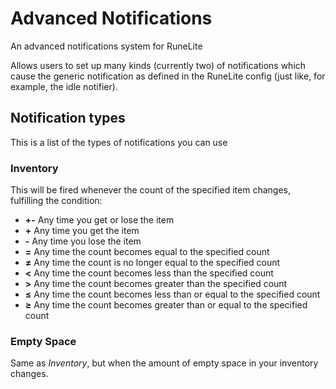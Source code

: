 # Advanced Notifications

An advanced notifications system for RuneLite

Allows users to set up many kinds (currently two) of notifications which
cause the generic notification as defined in the RuneLite config (just
like, for example, the idle notifier).

## Notification types

This is a list of the types of notifications you can use

### Inventory

This will be fired whenever the count of the specified item changes,
fulfilling the condition:

* **+-** Any time you get or lose the item
* **+** Any time you get the item
* **-** Any time you lose the item
* **=** Any time the count becomes equal to the specified count
* **≠** Any time the count is no longer equal to the specified count
* **<** Any time the count becomes less than the specified count
* **>** Any time the count becomes greater than the specified count
* **≤** Any time the count becomes less than or equal to the specified
  count
* **≥** Any time the count becomes greater than or equal to the
  specified count

### Empty Space

Same as *Inventory*, but when the amount of empty space in your
inventory changes.
